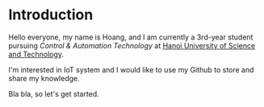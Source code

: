 # Introduction

Hello everyone, my name is Hoang, and I am currently a 3rd-year student pursuing *Control & Automation Technology* at [Hanoi University of Science and Technology](https://hust.edu.vn/).  

I'm interested in IoT system and I would like to use my Github to store and share my knowledge.<br>

Bla bla, so let's get started.
